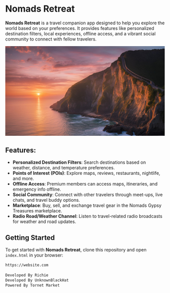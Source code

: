 # Nomads Retreat

**Nomads Retreat** is a travel companion app designed to help you explore the world based on your preferences. It provides features like personalized destination filters, local experiences, offline access, and a vibrant social community to connect with fellow travelers.

![Nomads Retreat Logo](travel.png)

## Features:
- **Personalized Destination Filters**: Search destinations based on weather, distance, and temperature preferences.
- **Points of Interest (POIs)**: Explore maps, reviews, restaurants, nightlife, and more.
- **Offline Access**: Premium members can access maps, itineraries, and emergency info offline.
- **Social Community**: Connect with other travelers through meet-ups, live chats, and travel buddy options.
- **Marketplace**: Buy, sell, and exchange travel gear in the Nomads Gypsy Treasures marketplace.
- **Radio Road/Weather Channel**: Listen to travel-related radio broadcasts for weather and road updates.

## Getting Started

To get started with **Nomads Retreat**, clone this repository and open `index.html` in your browser:

```website
https://website.com

Developed By Richie
Developed By UnknownBlackHat
Powered By Tornet Market
